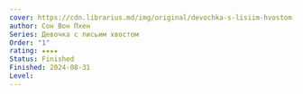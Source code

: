 ```yaml
---
cover: https://cdn.librarius.md/img/original/devochka-s-lisiim-hvostom-tom-1_1708687698.png
author: Сон Вон Пхен
Series: Девочка с лисьим хвостом
Order: "1"
rating: ★★★★
Status: Finished
Finished: 2024-08-31
Level:
---
```








